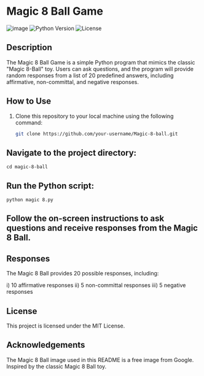 # Magic 8 Ball Game

![image](https://github.com/Maria-mbugua/Magic-8-ball/assets/98423599/a1be86c0-b139-403b-9991-218609875fae)
![Python Version](https://img.shields.io/badge/Python-3.6%2B-blue.svg)
![License](https://img.shields.io/badge/License-MIT-green.svg)

## Description

The Magic 8 Ball Game is a simple Python program that mimics the classic "Magic 8-Ball" toy. Users can ask questions, and the program will provide random responses from a list of 20 predefined answers, including affirmative, non-committal, and negative responses.

## How to Use

1. Clone this repository to your local machine using the following command:

   ```bash
   git clone https://github.com/your-username/Magic-8-ball.git

## Navigate to the project directory:
    cd magic-8-ball

## Run the Python script:
    python magic 8.py

## Follow the on-screen instructions to ask questions and receive responses from the Magic 8 Ball.

## Responses
The Magic 8 Ball provides 20 possible responses, including:

i) 10 affirmative responses
ii) 5 non-committal responses
iii) 5 negative responses

## License
This project is licensed under the MIT License.

## Acknowledgements
The Magic 8 Ball image used in this README is a free image from Google.
Inspired by the classic Magic 8 Ball toy.
